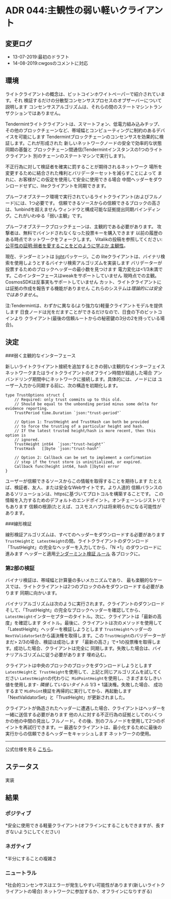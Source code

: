 # ADR 044:主観性の弱い軽いクライアント

## 変更ログ
* 13-07-2019:最初のドラフト
* 14-08-2019:cwgosのコメントに対応

## 環境

ライトクライアントの概念は、ビットコインホワイトペーパーで紹介されています。それ
検証するだけの分散型コンセンサスプロセスのオブザーバーについて説明します
コンセンサスアルゴリズムは、それらの間のステートマシントランザクションではありません。

Tendermintライトクライアントは、スマートフォン、低電力組み込みチップ、その他のブロックチェーンなど、帯域幅とコンピューティングに制約のあるデバイスを可能にします
Tendermintブロックチェーンのコンセンサスを効果的に検証します。これが形成された
新しいネットワークノードの安全で効率的な状態同期の基盤と
ブロックチェーン間通信(Tendermintインスタンスの1つのライトクライアント
別のチェーンのステートマシンで実行します)。

不正行為に対して検証者を確実に罰することが期待されるネットワーク
場所を変更するために結合された権利とバリデーターセットを減らすことによって
まれに、お客様がこの仮定を使用して安全に使用できる場合
中間ヘッダーをダウンロードせずに、liteクライアントを同期できます。

プルーフオブステーク環境で実行されているライトクライアント(およびフルノード)には、1つ必要です。
信頼できるソースからの信頼できるブロックの高さは、1unbindを超えません
ウィンドウと構成可能な証拠提出同期バインディング。これがいわゆる「弱い主観」です。

プルーフオブステークブロックチェーンは、主観的である必要があります。
攻撃者は、無料でバインドされなくなった投票キーを購入できます
以前の履歴のある時点でネットワークをフォークします。 Vitalikの投稿を参照してください:
[公平性の証明:弱者を愛することをどのように学ぶか
主観性](https://blog.ethereum.org/2014/11/25/proof-stake-learned-love-weak-subjectivity/)。

現在、テンダーミントは
[light](https://github.com/tendermint/tendermint/tree/master/light)パッケージ。この
liteクライアントは、バイナリ検索を使用しようとするバイナリ検索アルゴリズムを実装します
バリデーターが投票するためのブロックヘッダーの最小数を見つけます
電力変化は<1/3未満です。このインターフェースはweakをサポートしていません
現時点での主観。 CosmosSDKは反事実もサポートしていません
カット、ライトクライアントには証拠の作成を報告する機能がありません
これらのシステムは*理論的には安全ではありません*。

注:Tendermintは、わずかに異なる(より強力な)軽量クライアントモデルを提供します
日食ノードは光をだますことができるだけなので、日食の下のビットコインより
クライアント(最後の信頼ルートからの秘密鍵の3分の2を持っている場合)。

## 決定

###弱く主観的なインターフェース

新しいライトクライアント接続を追加するときの弱い主観的なインターフェイス
ネットワークまたはライトクライアントのオフライン時間が超過した場合
アンバンドリング期間中にネットワークに接続します。具体的には、ノードには
ユーザー入力から同期する前に、次の構造を初期化します。

```
type TrustOptions struct {
    // Required: only trust commits up to this old.
    // Should be equal to the unbonding period minus some delta for evidence reporting.
    TrustPeriod time.Duration `json:"trust-period"`

    // Option 1: TrustHeight and TrustHash can both be provided
    // to force the trusting of a particular height and hash.
    // If the latest trusted height/hash is more recent, then this option is
    // ignored.
    TrustHeight int64  `json:"trust-height"`
    TrustHash   []byte `json:"trust-hash"`

    // Option 2: Callback can be set to implement a confirmation
    // step if the trust store is uninitialized, or expired.
    Callback func(height int64, hash []byte) error
}
```

ユーザーが信頼できるソースからこの情報を取得することを期待します
たとえば、検証者、友人、または安全なWebサイトです。より人道的
信頼バランスのあるソリューションは、httpsに基づいてプロトコルを構築することです。
この情報を入力するためのデフォルトのエンドポイント。オンチェーンレジストリでもあります
信頼の根源(たとえば、コスモスハブ)は将来明らかになる可能性があります。

###線形検証

線形検証アルゴリズムは、すべてのヘッダーをダウンロードする必要があります
`TrustHeight`と` LatestHeight`の間。ライトクライアントのダウンロード
「TrustHeight」の完全なヘッダーを入力してから、「N +1」のダウンロードに進みます
ヘッダーと適用[テンダーミント検証
ルール](https://docs.tendermint.com/master/spec/blockchain/blockchain.html#validation)
各ブロックに。

### 第2部の検証

バイナリ検証は、帯域幅と計算量の多いメカニズムであり、
最も楽観的なケースでは、ライトクライアントは2つのブロックのみをダウンロードする必要があります
同期に向かいます。

バイナリアルゴリズムは次のように実行されます。クライアントのダウンロード
そして、「TrustHeight」の完全なブロックヘッダーを確認してから、
`LatestHeight`インターセプターのタイトル。次に、クライアントは「最新の高度」を確認します
タイトル。最後に、クライアントは次のメソッドを使用して「LatestHeight」ヘッダーを検証しようとします
`TrustHeight`ヘッダーの` NextValidatorSet`から議決権を取得します。この
`TrustHeight`のバリデーターがまだ> 2/3の場合、検証は成功します
「最新の高さ」で+1の投票権を取得します。成功した場合、クライアントは完全に
同期します。失敗した場合は、バイナリアルゴリズムに従う必要があります
埋め込む。

クライアントは中央のブロックのブロックをダウンロードしようとします
`LatestHeight`と` TrustHeight`を使用して、上記と同じアルゴリズムを試してください
`LatestHeight`の代わりに` MidPointHeight`を使用し、さまざまなしきい値を使用します-
*隣接していないタイトル* 1/3 + 1議決権。失敗した場合、
成功するまで `MidPoint`検証を再帰的に実行してから、再起動します
「NextValidatorSet」と「TrustHeight」が更新されました。

クライアントが偽造されたヘッダーに遭遇した場合、クライアントはヘッダーを一緒に送信する必要があります
他の人に対する不正行為の証拠としてのいくつかの他の中間の見出し
フルノード。その後、別のフルノードを使用して2つのポイントを再試行できます。一
最適なクライアントは、最小化するために最後の実行からの信頼できるヘッダーをキャッシュします
ネットワークの使用。

---

公式仕様を見る
[こちら](https://github.com/tendermint/spec/tree/master/spec/light-client)。

## ステータス

実装

## 結果

### ポジティブ

*安全に使用できる軽量クライアント(オフラインにすることもできますが、長すぎないようにしてください)

### ネガティブ

*半分にすることの複雑さ

### ニュートラル

*社会的コンセンサスはエラーが発生しやすい可能性があります(新しいライトクライアントの場合)
  ネットワークに参加するか、オフラインになりすぎる)
